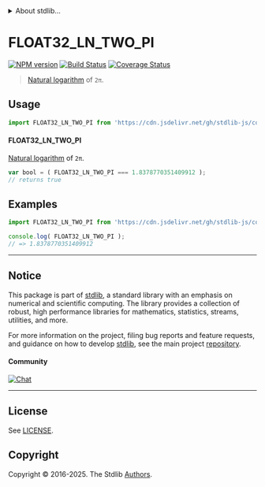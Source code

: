 <!--

@license Apache-2.0

Copyright (c) 2025 The Stdlib Authors.

Licensed under the Apache License, Version 2.0 (the "License");
you may not use this file except in compliance with the License.
You may obtain a copy of the License at

   http://www.apache.org/licenses/LICENSE-2.0

Unless required by applicable law or agreed to in writing, software
distributed under the License is distributed on an "AS IS" BASIS,
WITHOUT WARRANTIES OR CONDITIONS OF ANY KIND, either express or implied.
See the License for the specific language governing permissions and
limitations under the License.

-->


<details>
  <summary>
    About stdlib...
  </summary>
  <p>We believe in a future in which the web is a preferred environment for numerical computation. To help realize this future, we've built stdlib. stdlib is a standard library, with an emphasis on numerical and scientific computation, written in JavaScript (and C) for execution in browsers and in Node.js.</p>
  <p>The library is fully decomposable, being architected in such a way that you can swap out and mix and match APIs and functionality to cater to your exact preferences and use cases.</p>
  <p>When you use stdlib, you can be absolutely certain that you are using the most thorough, rigorous, well-written, studied, documented, tested, measured, and high-quality code out there.</p>
  <p>To join us in bringing numerical computing to the web, get started by checking us out on <a href="https://github.com/stdlib-js/stdlib">GitHub</a>, and please consider <a href="https://opencollective.com/stdlib">financially supporting stdlib</a>. We greatly appreciate your continued support!</p>
</details>

# FLOAT32_LN_TWO_PI

[![NPM version][npm-image]][npm-url] [![Build Status][test-image]][test-url] [![Coverage Status][coverage-image]][coverage-url] <!-- [![dependencies][dependencies-image]][dependencies-url] -->

> [Natural logarithm][@stdlib/math/base/special/lnf] of `2π`.



<section class="usage">

## Usage

```javascript
import FLOAT32_LN_TWO_PI from 'https://cdn.jsdelivr.net/gh/stdlib-js/constants-float32-ln-two-pi@deno/mod.js';
```

#### FLOAT32_LN_TWO_PI

[Natural logarithm][@stdlib/math/base/special/lnf] of `2π`.

```javascript
var bool = ( FLOAT32_LN_TWO_PI === 1.8378770351409912 );
// returns true
```

</section>

<!-- /.usage -->

<section class="examples">

## Examples

<!-- TODO: better example -->

<!-- eslint no-undef: "error" -->

```javascript
import FLOAT32_LN_TWO_PI from 'https://cdn.jsdelivr.net/gh/stdlib-js/constants-float32-ln-two-pi@deno/mod.js';

console.log( FLOAT32_LN_TWO_PI );
// => 1.8378770351409912
```

</section>

<!-- /.examples -->

<!-- C interface documentation. -->



<!-- Section for related `stdlib` packages. Do not manually edit this section, as it is automatically populated. -->

<section class="related">

</section>

<!-- /.related -->

<!-- Section for all links. Make sure to keep an empty line after the `section` element and another before the `/section` close. -->


<section class="main-repo" >

* * *

## Notice

This package is part of [stdlib][stdlib], a standard library with an emphasis on numerical and scientific computing. The library provides a collection of robust, high performance libraries for mathematics, statistics, streams, utilities, and more.

For more information on the project, filing bug reports and feature requests, and guidance on how to develop [stdlib][stdlib], see the main project [repository][stdlib].

#### Community

[![Chat][chat-image]][chat-url]

---

## License

See [LICENSE][stdlib-license].


## Copyright

Copyright &copy; 2016-2025. The Stdlib [Authors][stdlib-authors].

</section>

<!-- /.stdlib -->

<!-- Section for all links. Make sure to keep an empty line after the `section` element and another before the `/section` close. -->

<section class="links">

[npm-image]: http://img.shields.io/npm/v/@stdlib/constants-float32-ln-two-pi.svg
[npm-url]: https://npmjs.org/package/@stdlib/constants-float32-ln-two-pi

[test-image]: https://github.com/stdlib-js/constants-float32-ln-two-pi/actions/workflows/test.yml/badge.svg?branch=main
[test-url]: https://github.com/stdlib-js/constants-float32-ln-two-pi/actions/workflows/test.yml?query=branch:main

[coverage-image]: https://img.shields.io/codecov/c/github/stdlib-js/constants-float32-ln-two-pi/main.svg
[coverage-url]: https://codecov.io/github/stdlib-js/constants-float32-ln-two-pi?branch=main

<!--

[dependencies-image]: https://img.shields.io/david/stdlib-js/constants-float32-ln-two-pi.svg
[dependencies-url]: https://david-dm.org/stdlib-js/constants-float32-ln-two-pi/main

-->

[chat-image]: https://img.shields.io/gitter/room/stdlib-js/stdlib.svg
[chat-url]: https://app.gitter.im/#/room/#stdlib-js_stdlib:gitter.im

[stdlib]: https://github.com/stdlib-js/stdlib

[stdlib-authors]: https://github.com/stdlib-js/stdlib/graphs/contributors

[umd]: https://github.com/umdjs/umd
[es-module]: https://developer.mozilla.org/en-US/docs/Web/JavaScript/Guide/Modules

[deno-url]: https://github.com/stdlib-js/constants-float32-ln-two-pi/tree/deno
[deno-readme]: https://github.com/stdlib-js/constants-float32-ln-two-pi/blob/deno/README.md
[umd-url]: https://github.com/stdlib-js/constants-float32-ln-two-pi/tree/umd
[umd-readme]: https://github.com/stdlib-js/constants-float32-ln-two-pi/blob/umd/README.md
[esm-url]: https://github.com/stdlib-js/constants-float32-ln-two-pi/tree/esm
[esm-readme]: https://github.com/stdlib-js/constants-float32-ln-two-pi/blob/esm/README.md
[branches-url]: https://github.com/stdlib-js/constants-float32-ln-two-pi/blob/main/branches.md

[stdlib-license]: https://raw.githubusercontent.com/stdlib-js/constants-float32-ln-two-pi/main/LICENSE

[@stdlib/math/base/special/lnf]: https://github.com/stdlib-js/math-base-special-lnf/tree/deno

</section>

<!-- /.links -->
